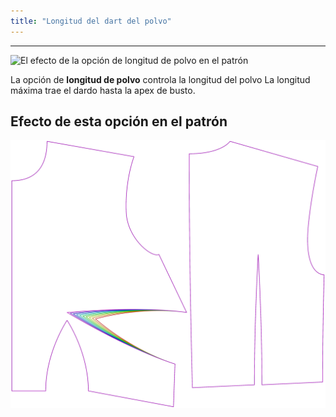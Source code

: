 ```yaml
---
title: "Longitud del dart del polvo"
---
```


---

![El efecto de la opción de longitud de polvo en el patrón](sample.png)

La opción de **longitud de polvo** controla la longitud del polvo La longitud máxima trae el dardo hasta la apex de busto.

## Efecto de esta opción en el patrón

![Esta imagen muestra el efecto de esta opción superponiendo varias variantes que tienen un valor diferente para esta opción](bella_bustdartlength_sample.svg "Efecto de esta opción en el patrón")
